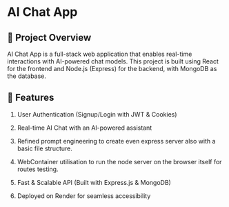 # AI Chat App

## 🚀 Project Overview

AI Chat App is a full-stack web application that enables real-time interactions with AI-powered chat models. This project is built using React for the frontend and Node.js (Express) for the backend, with MongoDB as the database.

## 🌟 Features

1. User Authentication (Signup/Login with JWT & Cookies)

2. Real-time AI Chat with an AI-powered assistant

3. Refined prompt engineering to create even express server also with a basic file structure.

4. WebContainer utilisation to run the node server on the browser itself for routes testing.

5. Fast & Scalable API (Built with Express.js & MongoDB)

6. Deployed on Render for seamless accessibility
